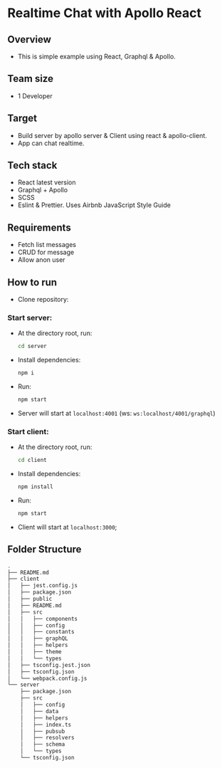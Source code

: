 # Realtime Chat with Apollo React

## Overview

- This is simple example using React, Graphql & Apollo.

## Team size

- 1 Developer

## Target

- Build server by apollo server & Client using react & apollo-client.
- App can chat realtime.

## Tech stack

- React latest version
- Graphql + Apollo
- SCSS
- Eslint & Prettier. Uses Airbnb JavaScript Style Guide

## Requirements

- Fetch list messages
- CRUD for message
- Allow anon user

## How to run

- Clone repository:

### Start server:

- At the directory root, run:

  ```bash
  cd server
  ```

- Install dependencies:

  ```bash
  npm i
  ```

- Run:

  ```bash
  npm start

- Server will start at `localhost:4001` (ws: `ws:localhost/4001/graphql`)

### Start client:

- At the directory root, run:

  ```bash
  cd client
  ```

- Install dependencies:

  ```bash
  npm install
  ```

- Run:

  ```bash
  npm start
  ```

- Client will start at `localhost:3000`;

## Folder Structure

```bash
.
├── README.md
├── client
│   ├── jest.config.js
│   ├── package.json
│   ├── public
│   ├── README.md
│   ├── src
│   │   ├── components
│   │   ├── config
│   │   ├── constants
│   │   ├── graphQL
│   │   ├── helpers
│   │   ├── theme
│   │   └── types
│   ├── tsconfig.jest.json
│   ├── tsconfig.json
│   └── webpack.config.js
└── server
    ├── package.json
    ├── src
    │   ├── config
    │   ├── data
    │   ├── helpers
    │   ├── index.ts
    │   ├── pubsub
    │   ├── resolvers
    │   ├── schema
    │   └── types
    └── tsconfig.json
```
